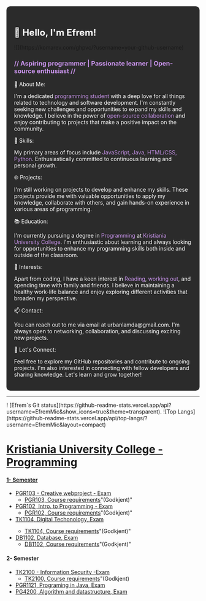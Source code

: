 
<div style="background-color: #2b2b2b; padding: 20px; border-radius: 10px;">
  <h1 style="color: #ffffff; font-size: 24px;">👋 Hello, I'm Efrem!</h1>
  ![](https://komarev.com/ghpvc/?username=your-github-username)
  
  <h3 style="color: #c792ea;">// Aspiring programmer | Passionate learner | Open-source enthusiast //</h3>

  <p style="color: #ffffff;">🌟 About Me:</p>
  <p style="color: #ffffff;">I'm a dedicated <span style="color: #c792ea;"> programming student</span> with a deep love for all things related to technology and software development. I'm constantly seeking new challenges and opportunities to expand my skills and knowledge. I believe in the power of <span style="color: #c792ea;">open-source collaboration</span> and enjoy contributing to projects that make a positive impact on the community.</p>

  <p style="color: #ffffff;">💼 Skills:</p>
  <p style="color: #ffffff;">My primary areas of focus include <span style="color: #c792ea;">JavaScript, Java, HTML/CSS, Python</span>. Enthusiastically committed to continuous learning and personal growth.
<p style="color: #ffffff;">🌐 Projects:</p>
<p style="color: #ffffff;">I'm still working on projects to develop and enhance my skills. These projects provide me with valuable opportunities to apply my knowledge, collaborate with others, and gain hands-on experience in various areas of programming.</p>


  <p style="color: #ffffff;">📚 Education:</p>
  <p style="color: #ffffff;">I'm currently pursuing a degree in <span style="color: #c792ea;">Programming</span> at <span style="color: #c792ea;">Kristiania University College</span>. I'm enthusiastic about learning and always looking for opportunities to enhance my programming skills both inside and outside of the classroom.</p>

  <p style="color: #ffffff;">🌱 Interests:</p>
<p style="color: #ffffff;">Apart from coding, I have a keen interest in <span style="color: #c792ea;">Reading</span>, <span style="color: #c792ea;">working out</span>, and spending time with family and friends. I believe in maintaining a healthy work-life balance and enjoy exploring different activities that broaden my perspective.</p>


  <p style="color: #ffffff;">📫 Contact:</p>
  <p style="color: #ffffff;">You can reach out to me via email at urbanlamda@gmail.com. I'm always open to networking, collaboration, and discussing exciting new projects.</p>

  <p style="color: #ffffff;">🤝 Let's Connect:</p>
  <p style="color: #ffffff;">Feel free to explore my GitHub repositories and contribute to ongoing projects. I'm also interested in connecting with fellow developers and sharing knowledge. Let's learn and grow together!</p>
</div>

**************************************************************************************************************

<div>!
  [Efrem`s Git status](https://github-readme-stats.vercel.app/api?username=EfremMic&show_icons=true&theme=transparent).
  ![Top Langs](https://github-readme-stats.vercel.app/api/top-langs/?username=EfremMic&layout=compact)
</div>




<h1> <a href="https://www.kristiania.no/studier/bachelor/informasjonsteknologi-programmering/" </a> Kristiania University College - Programming </h1>

<h4>1- Semester </h4>
<ul dir="auto">
<li><a href="https://">PGR103 - Creative webproject - Exam</a> 
<ul dir="auto">
<li><a href="https:">PGR103, Course requirements</a>"(Godkjent)"</li> 
</ul>
</li>
<li><a href="https:">PGR102, Intro. to Programming - Exam</a> 
<ul dir="auto">
<li><a href="https:">PGR102, Course requirements</a>"(Godkjent)"</li>
</ul>
</li>
  
<li><a href="https:">TK1104, Digital Techonology, Exam</a></li>
<ul dir="auto">
<li><a href="https:">TK1104, Course requirements</a>"(Godkjent)"</li> 
</ul>
<li><a href="https:">DB1102, Database, Exam</a>
<ul dir="auto">
<li><a href="https:">DB1102, Course requirements</a>"(Godkjent)"</li> 
</ul>
</li>
</ul>

<h4> 2- Semester </h4>
<ul dir="auto">
<li><a href="https://">TK2100 - Information Security -Exam</a> 
<ul dir="auto">
<li><a href="https://github.com/EfremMic/INFORMATION-SECURITY-COURSE-REQUIREMENTS-TK2100-2023/blob/main/Innlevering-Stuxnet-Efrem.pdf">TK2100, Course requirements</a>"(Godkjent)</li> 
</ul>
  
<li><a href="https:">PGR1121, Programing in Java, Exam</a></li>

  
<li><a href="https://github.com/EfremMic/Data-Structure-And-Algorithms-EXAM-2023">PG4200, Algorithm and datastructure, Exam</a></li>

  
  
  
  
</li>
</ul>




